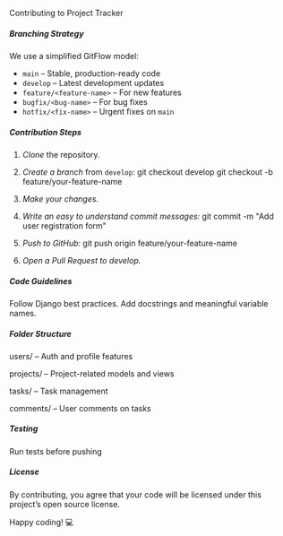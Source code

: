 Contributing to Project Tracker

##### Branching Strategy #####

We use a simplified GitFlow model:

- `main` – Stable, production-ready code
- `develop` – Latest development updates
- `feature/<feature-name>` – For new features
- `bugfix/<bug-name>` – For bug fixes
- `hotfix/<fix-name>` – Urgent fixes on `main`

##### Contribution Steps #####

1. *Clone* the repository.
2. *Create a branch* from `develop`:
   git checkout develop
   git checkout -b feature/your-feature-name
3. *Make your changes.*

4. *Write an easy to understand commit messages:*
git commit -m "Add user registration form"

6. *Push to GitHub:*
git push origin feature/your-feature-name

7. *Open a Pull Request to develop.*

##### Code Guidelines #####
Follow Django best practices.
Add docstrings and meaningful variable names.

##### Folder Structure #####
users/ – Auth and profile features

projects/ – Project-related models and views

tasks/ – Task management

comments/ – User comments on tasks

##### Testing #####
Run tests before pushing


##### License #####
By contributing, you agree that your code will be licensed under this project’s open source license.

Happy coding! 💻
